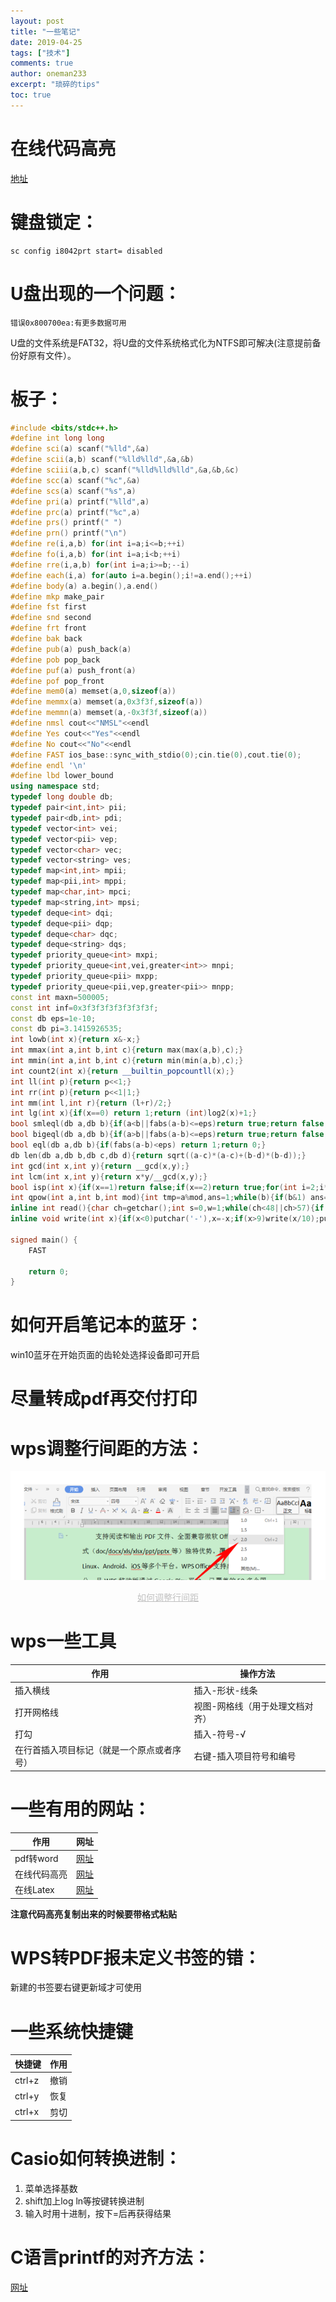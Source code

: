 ```yaml
---
layout: post
title: "一些笔记"
date: 2019-04-25
tags: ["技术"]
comments: true
author: oneman233
excerpt: "琐碎的tips"
toc: true
---
```


# 在线代码高亮

[地址](http://www.planetb.ca/syntax-highlight-word)

# 键盘锁定：
    
    sc config i8042prt start= disabled

# U盘出现的一个问题：

    错误0x800700ea:有更多数据可用

U盘的文件系统是FAT32，将U盘的文件系统格式化为NTFS即可解决(注意提前备份好原有文件）。

# 板子：

```c++
#include <bits/stdc++.h>
#define int long long
#define sci(a) scanf("%lld",&a)
#define scii(a,b) scanf("%lld%lld",&a,&b)
#define sciii(a,b,c) scanf("%lld%lld%lld",&a,&b,&c)
#define scc(a) scanf("%c",&a)
#define scs(a) scanf("%s",a)
#define pri(a) printf("%lld",a)
#define prc(a) printf("%c",a)
#define prs() printf(" ")
#define prn() printf("\n")
#define re(i,a,b) for(int i=a;i<=b;++i)
#define fo(i,a,b) for(int i=a;i<b;++i)
#define rre(i,a,b) for(int i=a;i>=b;--i)
#define each(i,a) for(auto i=a.begin();i!=a.end();++i)
#define body(a) a.begin(),a.end()
#define mkp make_pair
#define fst first
#define snd second
#define frt front
#define bak back
#define pub(a) push_back(a)
#define pob pop_back
#define puf(a) push_front(a)
#define pof pop_front
#define mem0(a) memset(a,0,sizeof(a))
#define memmx(a) memset(a,0x3f3f,sizeof(a))
#define memmn(a) memset(a,-0x3f3f,sizeof(a))
#define nmsl cout<<"NMSL"<<endl
#define Yes cout<<"Yes"<<endl
#define No cout<<"No"<<endl
#define FAST ios_base::sync_with_stdio(0);cin.tie(0),cout.tie(0);
#define endl '\n'
#define lbd lower_bound
using namespace std;
typedef long double db;
typedef pair<int,int> pii;
typedef pair<db,int> pdi;
typedef vector<int> vei;
typedef vector<pii> vep;
typedef vector<char> vec;
typedef vector<string> ves;
typedef map<int,int> mpii;
typedef map<pii,int> mppi;
typedef map<char,int> mpci;
typedef map<string,int> mpsi;
typedef deque<int> dqi;
typedef deque<pii> dqp;
typedef deque<char> dqc;
typedef deque<string> dqs;
typedef priority_queue<int> mxpi;
typedef priority_queue<int,vei,greater<int>> mnpi;
typedef priority_queue<pii> mxpp;
typedef priority_queue<pii,vep,greater<pii>> mnpp;
const int maxn=500005;
const int inf=0x3f3f3f3f3f3f3f3f;
const db eps=1e-10;
const db pi=3.1415926535;
int lowb(int x){return x&-x;}
int mmax(int a,int b,int c){return max(max(a,b),c);}
int mmin(int a,int b,int c){return min(min(a,b),c);}
int count2(int x){return __builtin_popcountll(x);}
int ll(int p){return p<<1;}
int rr(int p){return p<<1|1;}
int mm(int l,int r){return (l+r)/2;}
int lg(int x){if(x==0) return 1;return (int)log2(x)+1;}
bool smleql(db a,db b){if(a<b||fabs(a-b)<=eps)return true;return false;}
bool bigeql(db a,db b){if(a>b||fabs(a-b)<=eps)return true;return false;}
bool eql(db a,db b){if(fabs(a-b)<eps) return 1;return 0;}
db len(db a,db b,db c,db d){return sqrt((a-c)*(a-c)+(b-d)*(b-d));}
int gcd(int x,int y){return __gcd(x,y);}
int lcm(int x,int y){return x*y/__gcd(x,y);}
bool isp(int x){if(x==1)return false;if(x==2)return true;for(int i=2;i*i<=x;++i)if(x%i==0)return false;return true;}
int qpow(int a,int b,int mod){int tmp=a%mod,ans=1;while(b){if(b&1) ans=(ans*tmp)%mod;tmp=(tmp*tmp)%mod;b>>=1;}return ans;}
inline int read(){char ch=getchar();int s=0,w=1;while(ch<48||ch>57){if(ch=='-')w=-1;ch=getchar();}while(ch>=48&&ch<=57){s=(s<<1)+(s<<3)+ch-48;ch=getchar();}return s*w;}
inline void write(int x){if(x<0)putchar('-'),x=-x;if(x>9)write(x/10);putchar(x%10+48);}

signed main() {
    FAST

    return 0;
}
```

# 如何开启笔记本的蓝牙：

win10蓝牙在开始页面的齿轮处选择设备即可开启

# 尽量转成pdf再交付打印

# wps调整行间距的方法：

<div align=center>
    <img src="../images/2019-04-25-YiXieBiJi-1.png"/>
    <p style="font-size:14px;color:#C0C0C0;text-decoration:underline">
        如何调整行间距
    </p>
</div>

# wps一些工具

| 作用 | 操作方法 |
|----|----|
|插入横线|插入-形状-线条|
|打开网格线|视图-网格线（用于处理文档对齐）|
|打勾|插入-符号-√|
|在行首插入项目标记（就是一个原点或者序号）|右键-插入项目符号和编号|

# 一些有用的网站：

|作用|网址|
|----|----|
|pdf转word| [网址](https://smallpdf.com/cn/pdf-to-word) |
|在线代码高亮| [网址](http://www.planetb.ca/syntax-highlight-word) |
|在线Latex| [网址](https://zh.numberempire.com/latexequationeditor.php) |

**注意代码高亮复制出来的时候要带格式粘贴**

# WPS转PDF报未定义书签的错：

新建的书签要右键更新域才可使用

# 一些系统快捷键

| 快捷键 | 作用 |
| ---- | ---- |
| ctrl+z | 撤销 |
| ctrl+y | 恢复 |
| ctrl+x | 剪切 |

# Casio如何转换进制：

1. 菜单选择基数
2. shift加上log ln等按键转换进制
3. 输入时用十进制，按下=后再获得结果

# C语言printf的对齐方法：

[网址](https://blog.csdn.net/abcdu1/article/details/74926375/)